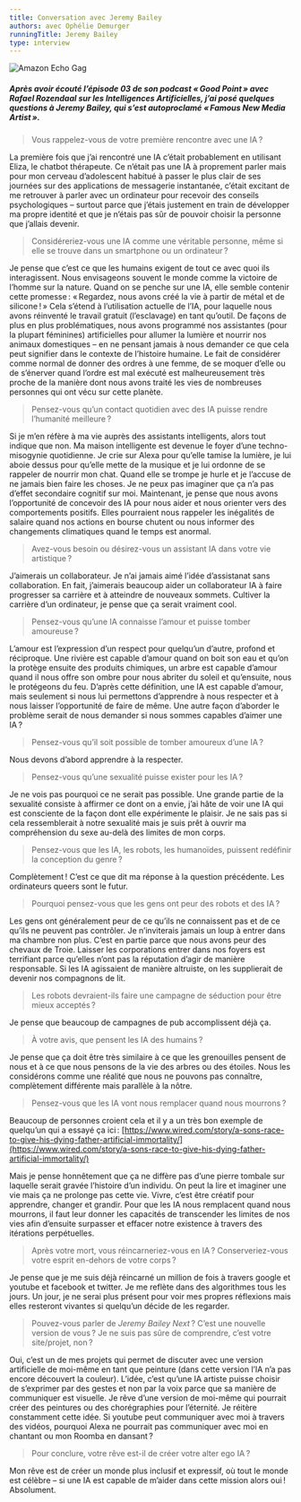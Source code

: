 ```yaml
---
title: Conversation avec Jeremy Bailey
authors: avec Ophélie Demurger
runningTitle: Jeremy Bailey
type: interview
---
```


![Amazon Echo Gag](images/amazonEchoGag.jpg)

##### Après avoir écouté l’épisode 03 de son podcast «&#8239;Good Point&#8239;» avec Rafael Rozendaal sur les Intelligences Artificielles, j’ai posé quelques questions à Jeremy Bailey, qui s’est autoproclamé «&#8239;Famous New Media Artist&#8239;».

> Vous rappelez-vous de votre première rencontre avec une IA&#8239;?

La première fois que j’ai rencontré une IA c’était probablement en utilisant Eliza, le chatbot thérapeute. Ce n’était pas une IA à proprement parler mais pour mon cerveau d’adolescent habitué à passer le plus clair de ses journées sur des applications de messagerie instantanée, c’était excitant de me retrouver à parler avec un ordinateur pour recevoir des conseils psychologiques – surtout parce que j’étais justement en train de développer ma propre identité et que je n’étais pas sûr de pouvoir choisir la personne que j’allais devenir.

> Considéreriez-vous une IA comme une véritable personne, même si elle se trouve dans un smartphone ou un ordinateur&#8239;?

Je pense que c’est ce que les humains exigent de tout ce avec quoi ils interagissent. Nous envisageons souvent le monde comme la victoire de l’homme sur la nature. Quand on se penche sur une IA, elle semble contenir cette promesse&#8239;: «&#8239;Regardez, nous avons créé la vie à partir de métal et de silicone&#8239;!&#8239;» Cela s’étend à l’utilisation actuelle de l’IA, pour laquelle nous avons réinventé le travail gratuit (l’esclavage) en tant qu’outil. De façons de plus en plus problématiques, nous avons programmé nos assistantes (pour la plupart féminines) artificielles pour allumer la lumière et nourrir nos animaux domestiques – en ne pensant jamais à nous demander ce que cela peut signifier dans le contexte de l’histoire humaine. Le fait de considérer comme normal de donner des ordres à une femme, de se moquer d’elle ou de s’énerver quand l’ordre est mal exécuté est malheureusement très proche de la manière dont nous avons traité les vies de nombreuses personnes qui ont vécu sur cette planète.

> Pensez-vous qu’un contact quotidien avec des IA puisse rendre l’humanité meilleure&#8239;?

Si je m’en réfère à ma vie auprès des assistants intelligents, alors tout indique que non. Ma maison intelligente est devenue le foyer d’une techno-misogynie quotidienne. Je crie sur Alexa pour qu’elle tamise la lumière, je lui aboie dessus pour qu’elle mette de la musique et je lui ordonne de se rappeler de nourrir mon chat. Quand elle se trompe je hurle et je l’accuse de ne jamais bien faire les choses. Je ne peux pas imaginer que ça n’a pas d’effet secondaire cognitif sur moi. Maintenant, je pense que nous avons l’opportunité de concevoir des IA pour nous aider et nous orienter vers des comportements positifs. Elles pourraient nous rappeler les inégalités de salaire quand nos actions en bourse chutent ou nous informer des changements climatiques quand le temps est anormal.

> Avez-vous besoin ou désirez-vous un assistant IA dans votre vie artistique&#8239;?

J’aimerais un collaborateur. Je n’ai jamais aimé l’idée d’assistanat sans collaboration. En fait, j’aimerais beaucoup aider un collaborateur IA à faire progresser sa carrière et à atteindre de nouveaux sommets. Cultiver la carrière d’un ordinateur, je pense que ça serait vraiment cool.

> Pensez-vous qu’une IA connaisse l’amour et puisse tomber amoureuse&#8239;?

L’amour est l’expression d’un respect pour quelqu’un d’autre, profond et réciproque. Une rivière est capable d’amour quand on boit son eau et qu’on la protège ensuite des produits chimiques, un arbre est capable d’amour quand il nous offre son ombre pour nous abriter du soleil et qu’ensuite, nous le protégeons du feu. D’après cette définition, une IA est capable d’amour, mais seulement si nous lui permettons d’apprendre à nous respecter et à nous laisser l’opportunité de faire de même. Une autre façon d’aborder le problème serait de nous demander si nous sommes capables d’aimer une IA&#8239;?

> Pensez-vous qu’il soit possible de tomber amoureux d’une IA&#8239;?

Nous devons d’abord apprendre à la respecter.

> Pensez-vous qu’une sexualité puisse exister pour les IA&#8239;?

Je ne vois pas pourquoi ce ne serait pas possible. Une grande partie de la sexualité consiste à affirmer ce dont on a envie, j’ai hâte de voir une IA qui est consciente de la façon dont elle expérimente le plaisir. Je ne sais pas si cela ressemblerait à notre sexualité mais je suis prêt à ouvrir ma compréhension du sexe au-delà des limites de mon corps.

> Pensez-vous que les IA, les robots, les humanoïdes, puissent redéfinir la conception du genre&#8239;?

Complètement&#8239;! C’est ce que dit ma réponse à la question précédente. Les ordinateurs queers sont le futur.

> Pourquoi pensez-vous que les gens ont peur des robots et des IA&#8239;?

Les gens ont généralement peur de ce qu’ils ne connaissent pas et de ce qu’ils ne peuvent pas contrôler. Je n’inviterais jamais un loup à entrer dans ma chambre non plus. C’est en partie parce que nous avons peur des chevaux de Troie. Laisser les corporations entrer dans nos foyers est terrifiant parce qu’elles n’ont pas la réputation d’agir de manière responsable. Si les IA agissaient de manière altruiste, on les supplierait de devenir nos compagnons de lit.

> Les robots devraient-ils faire une campagne de séduction pour être mieux acceptés&#8239;?

Je pense que beaucoup de campagnes de pub accomplissent déjà ça.

> À votre avis, que pensent les IA des humains&#8239;?

Je pense que ça doit être très similaire à ce que les grenouilles pensent de nous et à ce que nous pensons de la vie des arbres ou des étoiles. Nous les considérons comme une réalité que nous ne pouvons pas connaître, complètement différente mais parallèle à la nôtre.

> Pensez-vous que les IA vont nous remplacer quand nous mourrons&#8239;?

Beaucoup de personnes croient cela et il y a un très bon exemple de quelqu’un qui a essayé ça ici&#8239;: [https://www.wired.com/story/a-sons-race-to-give-his-dying-father-artificial-immortality/](https://www.wired.com/story/a-sons-race-to-give-his-dying-father-artificial-immortality/)

Mais je pense honnêtement que ça ne diffère pas d’une pierre tombale sur laquelle serait gravée l’histoire d’un individu. On peut la lire et imaginer une vie mais ça ne prolonge pas cette vie. Vivre, c’est être créatif pour apprendre, changer et grandir. Pour que les IA nous remplacent quand nous mourrons, il faut leur donner les capacités de transcender les limites de nos vies afin d’ensuite surpasser et effacer notre existence à travers des itérations perpétuelles.

> Après votre mort, vous réincarneriez-vous en IA&#8239;? Conserveriez-vous votre esprit en-dehors de votre corps&#8239;?

Je pense que je me suis déjà réincarné un million de fois à travers google et youtube et facebook et twitter. Je me reflète dans des algorithmes tous les jours. Un jour, je ne serai plus présent pour voir mes propres réflexions mais elles resteront vivantes si quelqu’un décide de les regarder.

> Pouvez-vous parler de *Jeremy Bailey Next*&#8239;? C’est une nouvelle version de vous&#8239;? Je ne suis pas sûre de comprendre, c’est votre site/projet, non&#8239;?

Oui, c’est un de mes projets qui permet de discuter avec une version artificielle de moi-même en tant que peinture (dans cette version l’IA n’a pas encore découvert la couleur). L’idée, c’est qu’une IA artiste puisse choisir de s’exprimer par des gestes et non par la voix parce que sa manière de communiquer est visuelle. Je rêve d’une version de moi-même qui pourrait créer des peintures ou des chorégraphies pour l’éternité. Je réitère constamment cette idée. Si youtube peut communiquer avec moi à travers des vidéos, pourquoi Alexa ne pourrait pas communiquer avec moi en chantant ou mon Roomba en dansant&#8239;?

> Pour conclure, votre rêve est-il de créer votre alter ego IA&#8239;?

Mon rêve est de créer un monde plus inclusif et expressif, où tout le monde est célèbre – si une IA est capable de m’aider dans cette mission alors oui&#8239;! Absolument.
